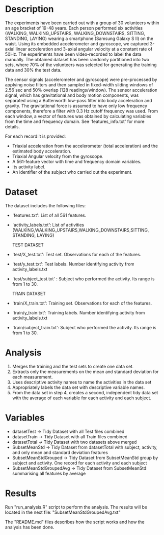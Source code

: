 
# Description

The experiments have been carried out with a group of 30 volunteers within an age bracket of 19-48 years. Each person performed six activities (WALKING, WALKING_UPSTAIRS, WALKING_DOWNSTAIRS, SITTING, STANDING, LAYING) wearing a smartphone (Samsung Galaxy S II) on the waist. Using its embedded accelerometer and gyroscope, we captured 3-axial linear acceleration and 3-axial angular velocity at a constant rate of 50Hz. The experiments have been video-recorded to label the data manually. The obtained dataset has been randomly partitioned into two sets, where 70% of the volunteers was selected for generating the training data and 30% the test data. 

The sensor signals (accelerometer and gyroscope) were pre-processed by applying noise filters and then sampled in fixed-width sliding windows of 2.56 sec and 50% overlap (128 readings/window). The sensor acceleration signal, which has gravitational and body motion components, was separated using a Butterworth low-pass filter into body acceleration and gravity. The gravitational force is assumed to have only low frequency components, therefore a filter with 0.3 Hz cutoff frequency was used. From each window, a vector of features was obtained by calculating variables from the time and frequency domain. See 'features_info.txt' for more details. 

For each record it is provided:

- Triaxial acceleration from the accelerometer (total acceleration) and the estimated body acceleration.
- Triaxial Angular velocity from the gyroscope. 
- A 561-feature vector with time and frequency domain variables. 
- Its activity label. 
- An identifier of the subject who carried out the experiment.


# Dataset

The dataset includes the following files:

- 'features.txt': List of all 561 features.
- 'activity_labels.txt': List of activities (WALKING,WALKING_UPSTAIRS,WALKING_DOWNSTAIRS,SITTING, STANDING, LAYING)

   TEST DATASET
- 'test/X_test.txt': Test set. Observations for each of the features.
- 'test/y_test.txt': Test labels. Number identifying activity from activity_labels.txt
- 'test/subject_test.txt' : Subject who performed the activity. Its range is from 1 to 30. 

  TRAIN DATASET 
- 'train/X_train.txt': Training set. Observations for each of the features.
- 'train/y_train.txt': Training labels. Number identifying activity from activity_labels.txt
- 'train/subject_train.txt': Subject who performed the activity. Its range is from 1 to 30. 

# Analysis

1. Merges the training and the test sets to create one data set.
2. Extracts only the measurements on the mean and standard deviation for each measurement.
3. Uses descriptive activity names to name the activities in the data set
4. Appropriately labels the data set with descriptive variable names.
5. From the data set in step 4, creates a second, independent tidy data set with the average of each variable for each activity and each subject.

# Variables

- datasetTest -> Tidy Dataset with all Test files combined
- datasetTrain -> Tidy Dataset with all Train files combined
- datasetTotal -> Tidy Dataset with two datasets above merged
- SubsetMeanStd -> Tidy Dataset from datasetTotal with subject, activity, and only mean and standard deviation features
- SubsetMeanStdGrouped -> Tidy Dataset from SubsetMeanStd group by subject and activity. One record for each activity and each subject
- SubsetMeanStdGroupedAvg -> Tidy Dataset from SubsetMeanStd summarising all features by average

# Results

Run "run_analysis.R" script to perform the analysis. The results will be located in the next file: "SubsetMeanStdGroupedAvg.txt"

The "README.md" files describes how the script works and how the analysis has been done.
